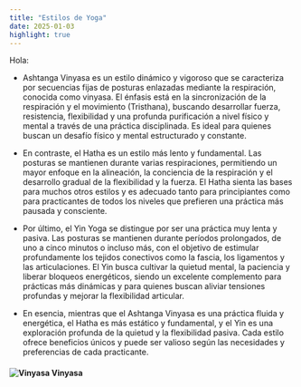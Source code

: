 ```yaml
---
title: "Estilos de Yoga"
date: 2025-01-03
highlight: true
---
```


Hola:   
- Ashtanga Vinyasa es un estilo dinámico y vigoroso que se caracteriza por secuencias fijas de posturas enlazadas mediante la respiración, conocida como vinyasa. El énfasis está en la sincronización de la respiración y el movimiento (Tristhana), buscando desarrollar fuerza, resistencia, flexibilidad y una profunda purificación a nivel físico y mental a través de una práctica disciplinada. Es ideal para quienes buscan un desafío físico y mental estructurado y constante.


- En contraste, el Hatha es un estilo más lento y fundamental. Las posturas se mantienen durante varias respiraciones, permitiendo un mayor enfoque en la alineación, la conciencia de la respiración y el desarrollo gradual de la flexibilidad y la fuerza. El Hatha sienta las bases para muchos otros estilos y es adecuado tanto para principiantes como para practicantes de todos los niveles que prefieren una práctica más pausada y consciente.


- Por último, el Yin Yoga se distingue por ser una práctica muy lenta y pasiva. Las posturas se mantienen durante períodos prolongados, de uno a cinco minutos o incluso más, con el objetivo de estimular profundamente los tejidos conectivos como la fascia, los ligamentos y las articulaciones. El Yin busca cultivar la quietud mental, la paciencia y liberar bloqueos energéticos, siendo un excelente complemento para prácticas más dinámicas y para quienes buscan aliviar tensiones profundas y mejorar la flexibilidad articular.


- En esencia, mientras que el Ashtanga Vinyasa es una práctica fluida y energética, el Hatha es más estático y fundamental, y el Yin es una exploración profunda de la quietud y la flexibilidad pasiva. Cada estilo ofrece beneficios únicos y puede ser valioso según las necesidades y preferencias de cada practicante.

#### <img src="/yogaenbaires/images/lotus-vinyasa.png" alt="Vinyasa" class="legend-icon">  Vinyasa
